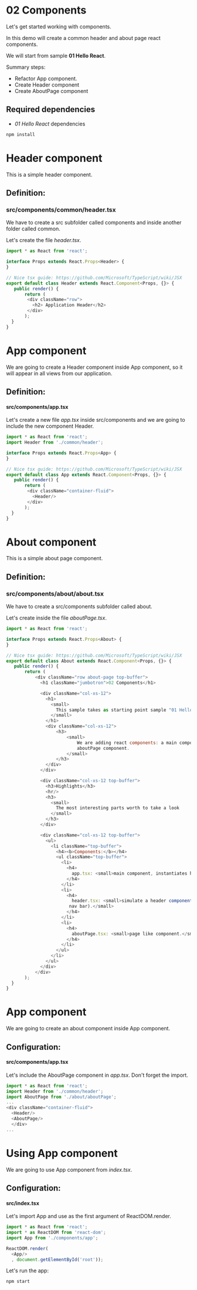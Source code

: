 # 02 Components

Let's get started working with components.

In this demo will create a common header and about page react components.

We will start from sample **01 Hello React**.

Summary steps:
- Refactor App component.
- Create Header component
- Create AboutPage component

## Required dependencies
- *01 Hello React* dependencies

```bash
npm install
```

# Header component

This is a simple header component.

## Definition:
### src/components/common/header.tsx

We have to create a src subfolder called components and inside another folder
called common.

Let's create the file _header.tsx_.

```javascript
import * as React from 'react';

interface Props extends React.Props<Header> {
}

// Nice tsx guide: https://github.com/Microsoft/TypeScript/wiki/JSX
export default class Header extends React.Component<Props, {}> {
   public render() {
       return (
        <div className="row">
          <h2> Application Header</h2>
        </div>
       );
  }
}
```

# App component

We are going to create a Header component inside App component, so it will
appear in all views from our application.

## Definition:
#### src/components/app.tsx

Let's create a new file _app.tsx_ inside src/components and we are going to
include the new component Header.

```javascript
import * as React from 'react';
import Header from './common/header';

interface Props extends React.Props<App> {
}

// Nice tsx guide: https://github.com/Microsoft/TypeScript/wiki/JSX
export default class App extends React.Component<Props, {}> {
   public render() {
       return (
        <div className="container-fluid">
          <Header/>
        </div>
       );
  }
}
```

# About component

This is a simple about page component.

## Definition:
### src/components/about/about.tsx

We have to create a src/components subfolder called about.

Let's create inside the file _aboutPage.tsx_.

```javascript
import * as React from 'react';

interface Props extends React.Props<About> {
}

// Nice tsx guide: https://github.com/Microsoft/TypeScript/wiki/JSX
export default class About extends React.Component<Props, {}> {
   public render() {
       return (
           <div className="row about-page top-buffer">
             <h1 className="jumbotron">02 Components</h1>

             <div className="col-xs-12">
               <h1>
                 <small>
                   This sample takes as starting point sample "01 Hello react".
                 </small>
               </h1>
               <div className="col-xs-12">
                   <h3>
                       <small>
                           We are adding react components: a main component that consumes a header and
                           aboutPage component.
                       </small>
                   </h3>
               </div>
             </div>

             <div className="col-xs-12 top-buffer">
               <h3>Highlights</h3>
               <hr/>
               <h3>
                 <small>
                   The most interesting parts worth to take a look
                 </small>
               </h3>
             </div>

             <div className="col-xs-12 top-buffer">
               <ul>
                 <li className="top-buffer">
                   <h4><b>Components:</b></h4>
                   <ul className="top-buffer">
                     <li>
                       <h4>
                         app.tsx: <small>main component, instantiates header and common component.</small>
                       </h4>
                     </li>
                     <li>
                       <h4>
                         header.tsx: <small>simulate a header component (in next samples this will include a
                        nav bar).</small>
                       </h4>
                     </li>
                     <li>
                       <h4>
                         aboutPage.tsx: <small>page like component.</small>
                       </h4>
                     </li>
                   </ul>
                 </li>
               </ul>
             </div>
           </div>
       );
  }
}
```

# App component

We are going to create an about component inside App component.

## Configuration:
#### src/components/app.tsx

Let's include the AboutPage component in _app.tsx_. Don't forget the import.

```javascript
import * as React from 'react';
import Header from './common/header';
import AboutPage from './about/aboutPage';
...
<div className="container-fluid">
  <Header/>
  <AboutPage/>
  </div>
...
```

# Using App component

We are going to use App component from _index.tsx_.

## Configuration:
#### src/index.tsx

Let's import App and use as the first argument of ReactDOM.render.

```javascript
import * as React from 'react';
import * as ReactDOM from 'react-dom';
import App from './components/app';

ReactDOM.render(
  <App/>
  , document.getElementById('root'));
```

Let's run the app:

```
npm start
```
